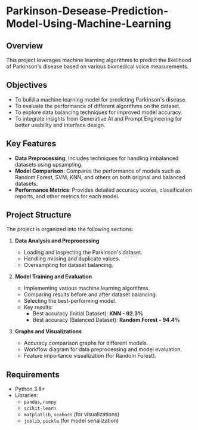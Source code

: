 # Parkinson-Desease-Prediction-Model-Using-Machine-Learning            

  
## Overview
This project leverages machine learning algorithms to predict the likelihood of Parkinson's disease based on various biomedical voice measurements. 
 
## Objectives
- To build a machine learning model for predicting Parkinson's disease.                   
- To evaluate the performance of different algorithms on the dataset.
- To explore data balancing techniques for improved model accuracy.            
- To integrate insights from Generative AI and Prompt Engineering for better usability and interface design.

## Key Features
- **Data Preprocessing**: Includes techniques for handling imbalanced datasets using upsampling.
- **Model Comparison**: Compares the performance of models such as Random Forest, SVM, KNN, and others on both original and balanced datasets.
- **Performance Metrics**: Provides detailed accuracy scores, classification reports, and other metrics for each model.

## Project Structure
The project is organized into the following sections:

1. **Data Analysis and Preprocessing**  
   - Loading and inspecting the Parkinson's dataset.  
   - Handling missing and duplicate values.  
   - Oversampling for dataset balancing.

2. **Model Training and Evaluation**  
   - Implementing various machine learning algorithms.  
   - Comparing results before and after dataset balancing.  
   - Selecting the best-performing model.  
   - Key results:  
     - Best accuracy (Initial Dataset): **KNN - 92.3%**  
     - Best accuracy (Balanced Dataset): **Random Forest - 94.4%**


3. **Graphs and Visualizations**  
   - Accuracy comparison graphs for different models.  
   - Workflow diagram for data preprocessing and model evaluation.  
   - Feature importance visualization (for Random Forest).

## Requirements
- Python 3.8+
- Libraries:  
  - `pandas`, `numpy`  
  - `scikit-learn`  
  - `matplotlib`, `seaborn` (for visualizations)  
  - `joblib`, `pickle` (for model serialization)


